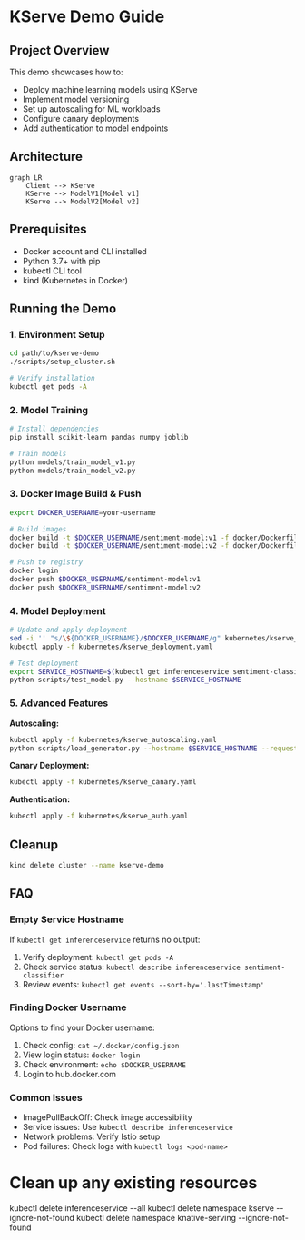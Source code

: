 # KServe Demo Guide

## Project Overview

This demo showcases how to:
- Deploy machine learning models using KServe
- Implement model versioning
- Set up autoscaling for ML workloads
- Configure canary deployments
- Add authentication to model endpoints

## Architecture

```mermaid
graph LR
    Client --> KServe
    KServe --> ModelV1[Model v1]
    KServe --> ModelV2[Model v2]
```

## Prerequisites

- Docker account and CLI installed
- Python 3.7+ with pip
- kubectl CLI tool
- kind (Kubernetes in Docker)

## Running the Demo

### 1. Environment Setup
```bash
cd path/to/kserve-demo
./scripts/setup_cluster.sh

# Verify installation
kubectl get pods -A
```

### 2. Model Training
```bash
# Install dependencies
pip install scikit-learn pandas numpy joblib

# Train models
python models/train_model_v1.py
python models/train_model_v2.py
```

### 3. Docker Image Build & Push
```bash
export DOCKER_USERNAME=your-username

# Build images
docker build -t $DOCKER_USERNAME/sentiment-model:v1 -f docker/Dockerfile.v1 .
docker build -t $DOCKER_USERNAME/sentiment-model:v2 -f docker/Dockerfile.v2 .

# Push to registry
docker login
docker push $DOCKER_USERNAME/sentiment-model:v1
docker push $DOCKER_USERNAME/sentiment-model:v2
```

### 4. Model Deployment
```bash
# Update and apply deployment
sed -i '' "s/\${DOCKER_USERNAME}/$DOCKER_USERNAME/g" kubernetes/kserve_deployment.yaml
kubectl apply -f kubernetes/kserve_deployment.yaml

# Test deployment 
export SERVICE_HOSTNAME=$(kubectl get inferenceservice sentiment-classifier -o jsonpath='{.status.url}' | cut -d "/" -f 3)
python scripts/test_model.py --hostname $SERVICE_HOSTNAME
```

### 5. Advanced Features

**Autoscaling:**
```bash
kubectl apply -f kubernetes/kserve_autoscaling.yaml
python scripts/load_generator.py --hostname $SERVICE_HOSTNAME --requests 1000 --concurrency 20
```

**Canary Deployment:**
```bash
kubectl apply -f kubernetes/kserve_canary.yaml
```

**Authentication:**
```bash
kubectl apply -f kubernetes/kserve_auth.yaml
```

## Cleanup
```bash
kind delete cluster --name kserve-demo
```

## FAQ

### Empty Service Hostname
If `kubectl get inferenceservice` returns no output:
1. Verify deployment: `kubectl get pods -A`
2. Check service status: `kubectl describe inferenceservice sentiment-classifier`
3. Review events: `kubectl get events --sort-by='.lastTimestamp'`

### Finding Docker Username
Options to find your Docker username:
1. Check config: `cat ~/.docker/config.json`
2. View login status: `docker login`
3. Check environment: `echo $DOCKER_USERNAME`
4. Login to hub.docker.com

### Common Issues
- ImagePullBackOff: Check image accessibility
- Service issues: Use `kubectl describe inferenceservice`
- Network problems: Verify Istio setup
- Pod failures: Check logs with `kubectl logs <pod-name>`

# Clean up any existing resources
kubectl delete inferenceservice --all
kubectl delete namespace kserve --ignore-not-found
kubectl delete namespace knative-serving --ignore-not-found
